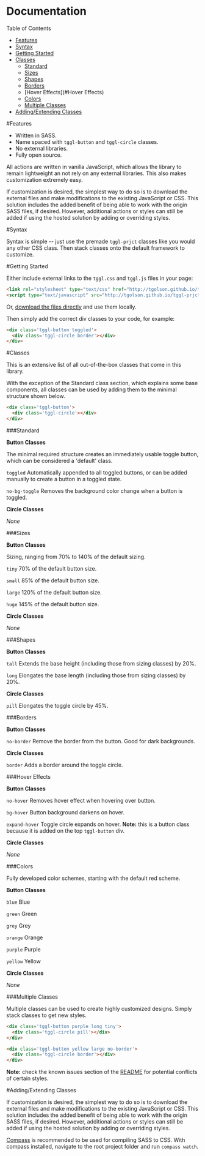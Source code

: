 # Documentation

Table of Contents

* [Features](#Features)
* [Syntax](#Syntax)
* [Getting Started](#GettingStarted)
* [Classes](#Classes)
  * [Standard](#Standard)
  * [Sizes](#Sizes)
  * [Shapes](#Shapes)
  * [Borders](#Borders)
  * [Hover Effects](#Hover Effects)
  * [Colors](#Colors)
  * [Multiple Classes](#MultipleClasses)
* [Adding/Extending Classes](#AddExtendClasses)

<a name='Features'></a>
#Features

* Written in SASS.
* Name spaced with ```tggl-button``` and ```tggl-circle``` classes.
* No external libraries.
* Fully open source.

All actions are written in vanilla JavaScript, which allows the library to remain lightweight an not rely on any external libraries. This also makes customization extremely easy.

If customization is desired, the simplest way to do so is to download the external files and make modifications to the existing JavaScript or CSS. This solution includes the added benefit of being able to work with the origin SASS files, if desired. However, additional actions or styles can still be added if using the hosted solution by adding or overriding styles.

<a name='Syntax'></a>
#Syntax

Syntax is simple -- just use the premade ```tggl-prjct``` classes like you would any other CSS class. Then stack classes onto the default framework to customize.

<a name='GettingStarted'></a>
#Getting Started

Either include external links to the ```tggl.css``` and ```tggl.js``` files in your page:

```html
<link rel="stylesheet" type="text/css" href="http://tgolson.github.io/tggl-prjct/stylesheetes/tggl.css">
<script type="text/javascript" src="http://tgolson.github.io/tggl-prjct/js/tggl.js"></script>
```
Or, [download the files directly](https://github.com/TGOlson/tggl-prjct/archive/gh-pages.zip) and use them locally.

Then simply add the correct div classes to your code, for example:

```html
<div class='tggl-button toggled'>
  <div class='tggl-circle border'></div>
</div>
```
<a name='Classes'></a>
#Classes

This is an extensive list of all out-of-the-box classes that come in this library.

With the exception of the Standard class section, which explains some base components, all classes can be used by adding them to the minimal structure shown below.

```html
<div class='tggl-button'>
  <div class='tggl-circle'></div>
</div>
```

<a name='Standard'></a>
###Standard

  **Button Classes**

  The minimal required structure creates an immediately usable toggle button, which can be considered a 'default' class.

  ```toggled``` Automatically appended to all toggled buttons, or can be added manually to create a button in a toggled state.

  ```no-bg-toggle``` Removes the background color change when a button is toggled.

  **Circle Classes**

  *None*

<a name='Sizes'></a>
###Sizes

  **Button Classes**

  Sizing, ranging from 70% to 140% of the default sizing.

  ```tiny``` 70% of the default button size.

  ```small``` 85% of the default button size.

  ```large``` 120% of the default button size.

  ```huge``` 145% of the default button size.

  **Circle Classes**

  *None*

<a name='Shapes'></a>
###Shapes

  **Button Classes**

  ```tall``` Extends the base height (including those from sizing classes) by 20%.

  ```long``` Elongates the base length (including those from sizing classes) by 20%.

  **Circle Classes**

  ```pill``` Elongates the toggle circle by 45%.

<a name='Borders'></a>
###Borders

  **Button Classes**

  ```no-border``` Remove the border from the button. Good for dark backgrounds.

  **Circle Classes**

  ```border``` Adds a border around the toggle circle.

<a name='HoverEffects'></a>
###Hover Effects

  **Button Classes**

  ```no-hover``` Removes hover effect when hovering over button.

  ```bg-hover``` Button background darkens on hover.

  ```expand-hover``` Toggle circle expands on hover. **Note:** this is a button class because it is added on the top ```tggl-button``` div.

  **Circle Classes**

  *None*

<a name='Colors'></a>
###Colors

  Fully developed color schemes, starting with the default red scheme.

  **Button Classes**

  ```blue``` Blue

  ```green``` Green

  ```grey``` Grey

  ```orange``` Orange

  ```purple``` Purple

  ```yellow``` Yellow

  **Circle Classes**

  *None*

<a name='MultipleClasses'></a>
###Multiple Classes

Multiple classes can be used to create highly customized designs. Simply stack classes to get new styles.

```html
<div class='tggl-button purple long tiny'>
  <div class='tggl-circle pill'></div>
</div>
```

```html
<div class='tggl-button yellow large no-border'>
  <div class='tggl-circle border'></div>
</div>
```

**Note:** check the known issues section of the [README](https://github.com/TGOlson/tggl-prjct/blob/gh-pages/README.md) for potential conflicts of certain styles.


<a name='AddExtendClasses'></a>
#Adding/Extending Classes

If customization is desired, the simplest way to do so is to download the external files and make modifications to the existing JavaScript or CSS. This solution includes the added benefit of being able to work with the origin SASS files, if desired. However, additional actions or styles can still be added if using the hosted solution by adding or overriding styles.

[Compass](http://compass-style.org/) is recommended to be used for compiling SASS to CSS. With compass installed, navigate to the root project folder and run ```compass watch```.